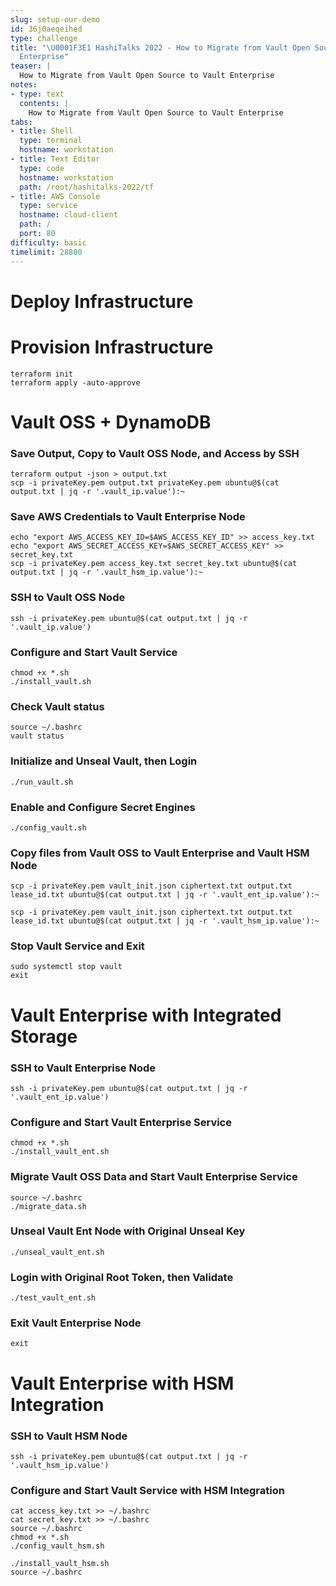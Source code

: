 ```yaml
---
slug: setup-our-demo
id: 36j0aeqeihed
type: challenge
title: "\U0001F3E1 HashiTalks 2022 - How to Migrate from Vault Open Source to Vault
  Enterprise"
teaser: |
  How to Migrate from Vault Open Source to Vault Enterprise
notes:
- type: text
  contents: |
    How to Migrate from Vault Open Source to Vault Enterprise
tabs:
- title: Shell
  type: terminal
  hostname: workstation
- title: Text Editor
  type: code
  hostname: workstation
  path: /root/hashitalks-2022/tf
- title: AWS Console
  type: service
  hostname: cloud-client
  path: /
  port: 80
difficulty: basic
timelimit: 28800
---
```


Deploy Infrastructure
==================================

# Provision Infrastructure
```
terraform init
terraform apply -auto-approve
```

# Vault OSS + DynamoDB

### Save Output, Copy to Vault OSS Node, and Access by SSH
```
terraform output -json > output.txt
scp -i privateKey.pem output.txt privateKey.pem ubuntu@$(cat output.txt | jq -r '.vault_ip.value'):~
```

### Save AWS Credentials to Vault Enterprise Node
```
echo "export AWS_ACCESS_KEY_ID=$AWS_ACCESS_KEY_ID" >> access_key.txt
echo "export AWS_SECRET_ACCESS_KEY=$AWS_SECRET_ACCESS_KEY" >> secret_key.txt
scp -i privateKey.pem access_key.txt secret_key.txt ubuntu@$(cat output.txt | jq -r '.vault_hsm_ip.value'):~
```

### SSH to Vault OSS Node
```
ssh -i privateKey.pem ubuntu@$(cat output.txt | jq -r '.vault_ip.value')
```

### Configure and Start Vault Service
```
chmod +x *.sh
./install_vault.sh
```

### Check Vault status
```
source ~/.bashrc
vault status
```

### Initialize and Unseal Vault, then Login
```
./run_vault.sh
```

### Enable and Configure Secret Engines

```
./config_vault.sh
```

### Copy files from Vault OSS to Vault Enterprise and Vault HSM Node
```
scp -i privateKey.pem vault_init.json ciphertext.txt output.txt lease_id.txt ubuntu@$(cat output.txt | jq -r '.vault_ent_ip.value'):~
```
```
scp -i privateKey.pem vault_init.json ciphertext.txt output.txt lease_id.txt ubuntu@$(cat output.txt | jq -r '.vault_hsm_ip.value'):~
```

### Stop Vault Service and Exit
```
sudo systemctl stop vault
exit
```

# Vault Enterprise with Integrated Storage

### SSH to Vault Enterprise Node
```
ssh -i privateKey.pem ubuntu@$(cat output.txt | jq -r '.vault_ent_ip.value')
```

### Configure and Start Vault Enterprise Service
```
chmod +x *.sh
./install_vault_ent.sh
```

### Migrate Vault OSS Data and Start Vault Enterprise Service
```
source ~/.bashrc
./migrate_data.sh
```

### Unseal Vault Ent Node with Original Unseal Key
```
./unseal_vault_ent.sh
```

### Login with Original Root Token, then Validate
```
./test_vault_ent.sh
```

### Exit Vault Enterprise Node
```
exit
```

# Vault Enterprise with HSM Integration

### SSH to Vault HSM Node
```
ssh -i privateKey.pem ubuntu@$(cat output.txt | jq -r '.vault_hsm_ip.value')
```

### Configure and Start Vault Service with HSM Integration
```
cat access_key.txt >> ~/.bashrc
cat secret_key.txt >> ~/.bashrc
source ~/.bashrc
chmod +x *.sh
./config_vault_hsm.sh
```

```
./install_vault_hsm.sh
source ~/.bashrc
```